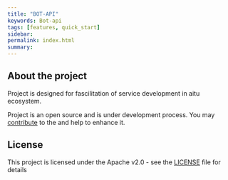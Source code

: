 ```yaml
---
title: "BOT-API"
keywords: Bot-api
tags: [features, quick_start]
sidebar: 
permalink: index.html
summary:
---
```


## About the project

Project is designed for fascilitation of service development in aitu ecosystem.

Project is an open source and is under development process. You may [contribute](https://btsdigital.github.io/bot-api-contract/contribution.html) to the  and help to enhance it.


## License

This project is licensed under the Apache v2.0 - see the [LICENSE](https://github.com/btsdigital/bot-api-contract/blob/master/LICENSE) file for details
